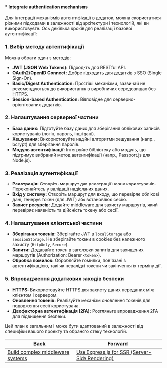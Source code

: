 #### * Integrate authentication mechanisms

Для інтеграції механізмів автентифікації в додаток, можна скористатися різними підходами в залежності від архітектури і технологій, які ви використовуєте. Ось декілька кроків для реалізації базової аутентифікації:

### 1. Вибір методу автентифікації
Можна обрати один з методів:
- **JWT (JSON Web Tokens):** Підходить для RESTful API.
- **OAuth2/OpenID Connect:** Добре підходить для додатків з SSO (Single Sign-On).
- **Basic/Digest Authentication:** Простіші механізми, зазвичай не рекомендуються до використання в виробничих середовищах без HTTPS.
- **Session-based Authentication:** Відповідне для серверно-орієнтованих додатків.

### 2. Налаштування серверної частини
- **База даних:** Підготуйте базу даних для зберігання облікових записів користувачів (логін, пароль, інші дані).
- **Хешування:** Використовуйте надійні алгоритми хешування (напр., bcrypt) для зберігання паролів.
- **Модуль автентифікації:** Інтегруйте бібліотеку або модуль, що підтримує вибраний метод автентифікації (напр., Passport.js для Node.js).

### 3. Реалізація аутентифікації
- **Реєстрація:** Створіть маршрут для реєстрації нових користувачів. Переконайтесь у валідації надісланих даних.
- **Вхід у систему:** Створіть маршрут для входу, що перевіряє облікові дані, генерує токен (для JWT) або встановлює сесію.
- **Захист ресурсів:** Додайте middleware для захисту маршрутів, який перевіряє наявність та дійсність токену або сесії.

### 4. Налаштування клієнтської частини
- **Зберігання токенів:** Зберігайте JWT в `localStorage` або `sessionStorage`. Не зберігайте токени в cookies без належного захисту (`HttpOnly`, `Secure`).
- **Запити:** Додавайте токен в заголовки запитів для захищених маршрутів (Authorization: Bearer `<token>`).
- **Обробка помилок:** Обробляйте помилки, пов'язані з автентифікацією, такі як невалідні токени чи закінчення їх терміну дії.

### 5. Впровадження додаткових заходів безпеки
- **HTTPS:** Використовуйте HTTPS для захисту даних переданих між клієнтом і сервером.
- **Оновлення токенів:** Реалізуйте механізм оновлення токенів для подовження сесії користувача.
- **Двофакторна автентифікація (2FA):** Розгляньте впровадження 2FA для підвищення безпеки.

Цей план є загальним і може бути адаптований в залежності від специфіки вашого проекту та обраного стеку технологій.

| Back | Forward |
|---|---|
| [Build complex middleware systems](/ua/senior/expressjs/build-complex-middleware-systems.md)  | [Use Express.js for SSR (Server-Side Rendering)](/ua/senior/expressjs/use-expressjs-for-serverside-rendering.md) |